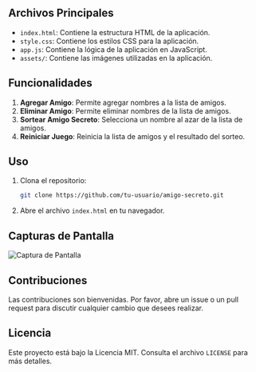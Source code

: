 ## Archivos Principales

- `index.html`: Contiene la estructura HTML de la aplicación.
- `style.css`: Contiene los estilos CSS para la aplicación.
- `app.js`: Contiene la lógica de la aplicación en JavaScript.
- `assets/`: Contiene las imágenes utilizadas en la aplicación.

## Funcionalidades

1. **Agregar Amigo**: Permite agregar nombres a la lista de amigos.
2. **Eliminar Amigo**: Permite eliminar nombres de la lista de amigos.
3. **Sortear Amigo Secreto**: Selecciona un nombre al azar de la lista de amigos.
4. **Reiniciar Juego**: Reinicia la lista de amigos y el resultado del sorteo.

## Uso

1. Clona el repositorio:
   ```sh
   git clone https://github.com/tu-usuario/amigo-secreto.git
   ```
2. Abre el archivo `index.html` en tu navegador.

## Capturas de Pantalla

![Captura de Pantalla](assets/screenshot1.png)

## Contribuciones

Las contribuciones son bienvenidas. Por favor, abre un issue o un pull request para discutir cualquier cambio que desees realizar.

## Licencia

Este proyecto está bajo la Licencia MIT. Consulta el archivo `LICENSE` para más detalles.
